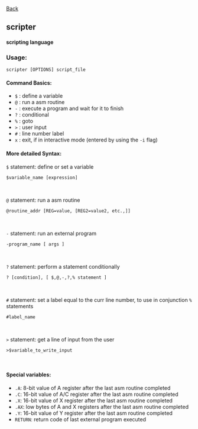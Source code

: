[Back](./)

## scripter

#### scripting language

### Usage:
```
scripter [OPTIONS] script_file
```

#### Command Basics:
- `$` : define a variable
- `@` : run a asm routine
- `-` : execute a program and wait for it to finish
- `?` : conditional
- `%` : goto
- `>` : user input
- `#` : line number label
- `x` : exit, if in interactive mode (entered by using the `-i` flag)

#### More detailed Syntax:

`$` statement: define or set a variable
```
$variable_name [expression]
```

<br />

`@` statement: run a asm routine
```
@routine_addr [REG=value, [REG2=value2, etc.,]]
```

<br />

`-` statement: run an external program
```
-program_name [ args ]
```

<br />

`?` statement: perform a statement conditionally
```
? [condition], [ $,@,-,?,% statement ]
```

<br />

`#` statement: set a label equal to the curr line number, to use in conjunction `%` statements
```
#label_name
```
<br />

`>` statement: get a line of input from the user
```
>$variable_to_write_input
```

<br />

#### Special variables:
- `.A`: 8-bit value of A register after the last asm routine completed
- `.C`: 16-bit value of A/C register after the last asm routine completed
- `.X`: 16-bit value of X register after the last asm routine completed
- `.AX`: low bytes of A and X registers after the last asm routine completed
- `.Y`: 16-bit value of Y register after the last asm routine completed
- `RETURN`: return code of last external program executed
